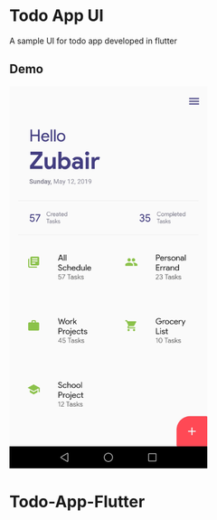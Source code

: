 # Todo App UI

A sample UI for todo app developed in flutter

## Demo

<p>
  <img src="images/todo-app-screenshot.jpg" width="350">
</p>

# Todo-App-Flutter
